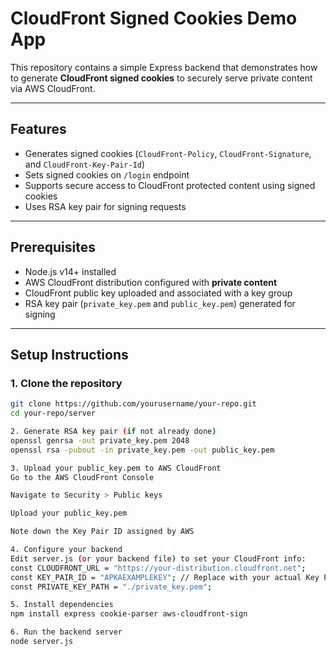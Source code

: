 
# CloudFront Signed Cookies Demo App

This repository contains a simple Express backend that demonstrates how to generate **CloudFront signed cookies** to securely serve private content via AWS CloudFront.

---

## Features

- Generates signed cookies (`CloudFront-Policy`, `CloudFront-Signature`, and `CloudFront-Key-Pair-Id`)
- Sets signed cookies on `/login` endpoint
- Supports secure access to CloudFront protected content using signed cookies
- Uses RSA key pair for signing requests

---

## Prerequisites

- Node.js v14+ installed
- AWS CloudFront distribution configured with **private content**
- CloudFront public key uploaded and associated with a key group
- RSA key pair (`private_key.pem` and `public_key.pem`) generated for signing

---

## Setup Instructions

### 1. Clone the repository

```bash
git clone https://github.com/yourusername/your-repo.git
cd your-repo/server

2. Generate RSA key pair (if not already done)
openssl genrsa -out private_key.pem 2048
openssl rsa -pubout -in private_key.pem -out public_key.pem

3. Upload your public_key.pem to AWS CloudFront
Go to the AWS CloudFront Console

Navigate to Security > Public keys

Upload your public_key.pem

Note down the Key Pair ID assigned by AWS

4. Configure your backend
Edit server.js (or your backend file) to set your CloudFront info:
const CLOUDFRONT_URL = "https://your-distribution.cloudfront.net";
const KEY_PAIR_ID = "APKAEXAMPLEKEY"; // Replace with your actual Key Pair ID
const PRIVATE_KEY_PATH = "./private_key.pem";

5. Install dependencies
npm install express cookie-parser aws-cloudfront-sign

6. Run the backend server
node server.js





